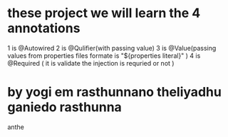 # these project we will learn the 4 annotations
  1  is @Autowired
  2  is @Qulifier(with passing value)
  3  is @Value(passing values from properties files formate is "${properties literal}" )
  4  is @Required ( it is validate the injection is requried or not )

# by yogi em rasthunnano theliyadhu ganiedo rasthunna
   anthe
